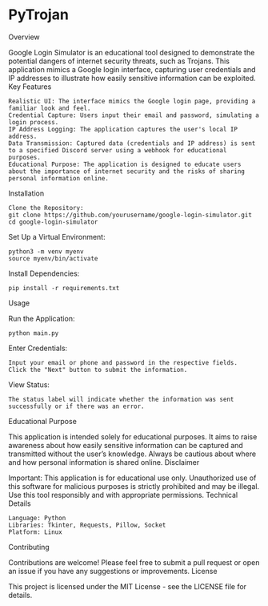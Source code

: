 # PyTrojan
Overview

Google Login Simulator is an educational tool designed to demonstrate the potential dangers of internet security threats, such as Trojans. This application mimics a Google login interface, capturing user credentials and IP addresses to illustrate how easily sensitive information can be exploited.
Key Features

    Realistic UI: The interface mimics the Google login page, providing a familiar look and feel.
    Credential Capture: Users input their email and password, simulating a login process.
    IP Address Logging: The application captures the user's local IP address.
    Data Transmission: Captured data (credentials and IP address) is sent to a specified Discord server using a webhook for educational purposes.
    Educational Purpose: The application is designed to educate users about the importance of internet security and the risks of sharing personal information online.

Installation

    Clone the Repository:
    git clone https://github.com/yourusername/google-login-simulator.git
    cd google-login-simulator

Set Up a Virtual Environment:

    python3 -m venv myenv
    source myenv/bin/activate

Install Dependencies:



    pip install -r requirements.txt

Usage

Run the Application:


    python main.py

Enter Credentials:

    Input your email or phone and password in the respective fields.
    Click the "Next" button to submit the information.

View Status:

    The status label will indicate whether the information was sent successfully or if there was an error.

Educational Purpose

This application is intended solely for educational purposes. It aims to raise awareness about how easily sensitive information can be captured and transmitted without the user’s knowledge. Always be cautious about where and how personal information is shared online.
Disclaimer

Important: This application is for educational use only. Unauthorized use of this software for malicious purposes is strictly prohibited and may be illegal. Use this tool responsibly and with appropriate permissions.
Technical Details

    Language: Python
    Libraries: Tkinter, Requests, Pillow, Socket
    Platform: Linux

Contributing

Contributions are welcome! Please feel free to submit a pull request or open an issue if you have any suggestions or improvements.
License

This project is licensed under the MIT License - see the LICENSE file for details.
